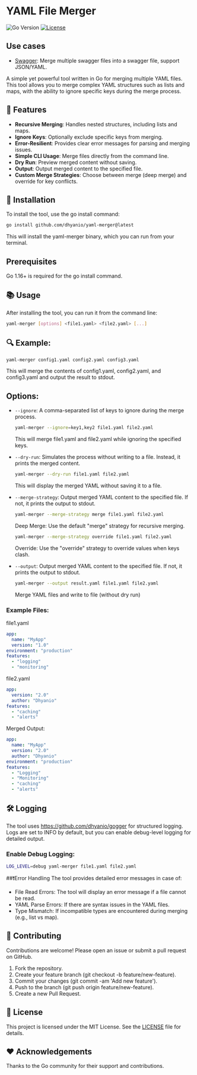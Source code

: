 # YAML File Merger

![Go Version](https://img.shields.io/badge/go%20version-%3E=1.23-61CFDD.svg?style=flat-square)
[![License](https://img.shields.io/badge/license-MIT-green.svg)](https://opensource.org/licenses/MIT)

## Use cases
- [Swagger](./examples/swagger/): Merge multiple swagger files into a swagger file, support JSON/YAML.

A simple yet powerful tool written in Go for merging multiple YAML files. This tool allows you to merge complex YAML structures such as lists and maps, with the ability to ignore specific keys during the merge process.

## 🔧 Features
- **Recursive Merging**: Handles nested structures, including lists and maps.
- **Ignore Keys**: Optionally exclude specific keys from merging.
- **Error-Resilient**: Provides clear error messages for parsing and merging issues.
- **Simple CLI Usage**: Merge files directly from the command line.
- **Dry Run**: Preview merged content without saving.
- **Output**: Output merged content to the specified file.
- **Custom Merge Strategies**: Choose between merge (deep merge) and override for key conflicts.

## 🚀 Installation
To install the tool, use the go install command:

```bash
go install github.com/dhyanio/yaml-merger@latest
```
This will install the yaml-merger binary, which you can run from your terminal.

## Prerequisites
Go 1.16+ is required for the go install command.

## 📚 Usage
After installing the tool, you can run it from the command line:

```bash
yaml-merger [options] <file1.yaml> <file2.yaml> [...]
```

## 🔍 Example:
```bash
yaml-merger config1.yaml config2.yaml config3.yaml
```
This will merge the contents of config1.yaml, config2.yaml, and config3.yaml and output the result to stdout.

## Options:
- `--ignore`: A comma-separated list of keys to ignore during the merge process.
  ```bash
  yaml-merger --ignore=key1,key2 file1.yaml file2.yaml
  ```
  This will merge file1.yaml and file2.yaml while ignoring the specified keys.

- `--dry-run`: Simulates the process without writing to a file. Instead, it prints the merged content.
  ```bash
  yaml-merger --dry-run file1.yaml file2.yaml
  ```
  This will display the merged YAML without saving it to a file.

- `--merge-strategy`: Output merged YAML content to the specified file. If not, it prints the output to stdout.
  ```bash
  yaml-merger --merge-strategy merge file1.yaml file2.yaml
  ```
  Deep Merge: Use the default "merge" strategy for recursive merging.

  ```bash
  yaml-merger --merge-strategy override file1.yaml file2.yaml
  ```
  Override: Use the "override" strategy to override values when keys clash.

- `--output`: Output merged YAML content to the specified file. If not, it prints the output to stdout.
  ```bash
  yaml-merger --output result.yaml file1.yaml file2.yaml
  ```
  Merge YAML files and write to file (without dry run)

### Example Files:
file1.yaml
```yaml
app:
  name: "MyApp"
  version: "1.0"
environment: "production"
features:
  - "logging"
  - "monitoring"
```
file2.yaml

```yaml
app:
  version: "2.0"
  author: "Dhyanio"
features:
  - "caching"
  - "alerts"
```
Merged Output:
```yaml
app:
  name: "MyApp"
  version: "2.0"
  author: "Dhyanio"
environment: "production"
features:
  - "Logging"
  - "Monitoring"
  - "caching"
  - "alerts"
```
## 🛠 Logging
The tool uses https://github.com/dhyanio/gogger for structured logging. Logs are set to INFO by default, but you can enable debug-level logging for detailed output.

### Enable Debug Logging:
```bash
LOG_LEVEL=debug yaml-merger file1.yaml file2.yaml
```

##❗Error Handling
The tool provides detailed error messages in case of:

- File Read Errors: The tool will display an error message if a file cannot be read.
- YAML Parse Errors: If there are syntax issues in the YAML files.
- Type Mismatch: If incompatible types are encountered during merging (e.g., list vs map).

## 🤝 Contributing
Contributions are welcome! Please open an issue or submit a pull request on GitHub.
1. Fork the repository.
2. Create your feature branch (git checkout -b feature/new-feature).
3. Commit your changes (git commit -am 'Add new feature').
4. Push to the branch (git push origin feature/new-feature).
5. Create a new Pull Request.

## 📜 License

This project is licensed under the MIT License. See the [LICENSE](LICENSE) file for details.

## ❤️ Acknowledgements

Thanks to the Go community for their support and contributions.
